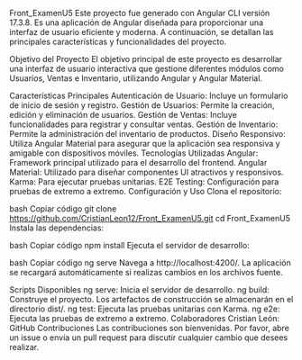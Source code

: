 Front_ExamenU5
Este proyecto fue generado con Angular CLI versión 17.3.8. Es una aplicación de Angular diseñada para proporcionar una interfaz de usuario eficiente y moderna. A continuación, se detallan las principales características y funcionalidades del proyecto.

Objetivo del Proyecto
El objetivo principal de este proyecto es desarrollar una interfaz de usuario interactiva que gestione diferentes módulos como Usuarios, Ventas e Inventario, utilizando Angular y Angular Material.

Características Principales
Autenticación de Usuario: Incluye un formulario de inicio de sesión y registro.
Gestión de Usuarios: Permite la creación, edición y eliminación de usuarios.
Gestión de Ventas: Incluye funcionalidades para registrar y consultar ventas.
Gestión de Inventario: Permite la administración del inventario de productos.
Diseño Responsivo: Utiliza Angular Material para asegurar que la aplicación sea responsiva y amigable con dispositivos móviles.
Tecnologías Utilizadas
Angular: Framework principal utilizado para el desarrollo del frontend.
Angular Material: Utilizado para diseñar componentes UI atractivos y responsivos.
Karma: Para ejecutar pruebas unitarias.
E2E Testing: Configuración para pruebas de extremo a extremo.
Configuración y Uso
Clona el repositorio:

bash
Copiar código
git clone https://github.com/CristianLeon12/Front_ExamenU5.git
cd Front_ExamenU5
Instala las dependencias:

bash
Copiar código
npm install
Ejecuta el servidor de desarrollo:

bash
Copiar código
ng serve
Navega a http://localhost:4200/. La aplicación se recargará automáticamente si realizas cambios en los archivos fuente.

Scripts Disponibles
ng serve: Inicia el servidor de desarrollo.
ng build: Construye el proyecto. Los artefactos de construcción se almacenarán en el directorio dist/.
ng test: Ejecuta las pruebas unitarias con Karma.
ng e2e: Ejecuta las pruebas de extremo a extremo.
Colaboradores
Cristian León: GitHub
Contribuciones
Las contribuciones son bienvenidas. Por favor, abre un issue o envía un pull request para discutir cualquier cambio que desees realizar.
